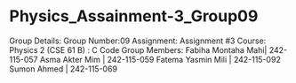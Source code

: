 # Physics_Assainment-3_Group09
Group Details: Group Number:09 Assignment: Assignment #3 Course: Physics 2 (CSE 61 B) : C Code   Group Members: Fabiha Montaha Mahi| 242-115-057 Asma Akter Mim     | 242-115-059 Fatema Yasmin Mili | 242-115-092 Sumon Ahmed        | 242-115-069    
